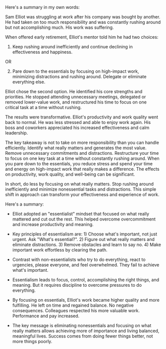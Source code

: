  Here's a summary in my own words:

Sam Elliot was struggling at work after his company was bought by another. He had taken on too much responsibility and was constantly rushing around but not accomplishing much. His work was suffering. 

When offered early retirement, Elliot's mentor told him he had two choices:

1. Keep rushing around inefficiently and continue declining in effectiveness and happiness.

OR

2. Pare down to the essentials by focusing on high-impact work, minimizing distractions and rushing around. Delegate or eliminate everything else.

Elliot chose the second option. He identified his core strengths and priorities. He stopped attending unnecessary meetings, delegated or removed lower-value work, and restructured his time to focus on one critical task at a time without rushing.

The results were transformative. Elliot's productivity and work quality went back to normal. He was less stressed and able to enjoy work again. His boss and coworkers appreciated his increased effectiveness and calm leadership.

The key takeaway is not to take on more responsibility than you can handle efficiently. Identify what really matters and generates the most value. Remove unnecessary commitments and distractions. Restructure your time to focus on one key task at a time without constantly rushing around. When you pare down to the essentials, you reduce stress and spend your time and energy on high-impact work that really makes a difference. The effects on productivity, work quality, and well-being can be significant.

In short, do less by focusing on what really matters. Stop rushing around inefficiently and minimize nonessential tasks and distractions. This simple shift in approach can transform your effectiveness and experience of work.

 Here's a summary:

- Elliot adopted an "essentialist" mindset that focused on what really mattered and cut out the rest. This helped overcome overcommitment and increase productivity and meaning.

- Key principles of essentialism are: 1) Choose what's important, not just urgent. Ask "What's essential?". 2) Figure out what really matters and eliminate distractions. 3) Remove obstacles and learn to say no. 4) Make important work effortless by clearing the path.  

- Contrast with non-essentialists who try to do everything, react to urgencies, please everyone, and feel overwhelmed. They fail to achieve what's important.

- Essentialism leads to focus, control, accomplishing the right things, and meaning. But it requires discipline to overcome pressures to do everything.  

- By focusing on essentials, Elliot's work became higher quality and more fulfilling. He left on time and regained balance. No negative consequences. Colleagues respected his more valuable work. Performance and pay increased. 

- The key message is eliminating nonessentials and focusing on what really matters allows achieving more of importance and living balanced, meaningful lives. Success comes from doing fewer things better, not more things poorly.